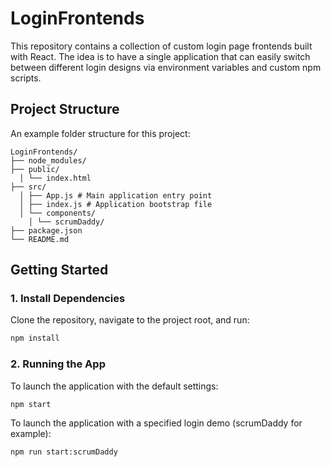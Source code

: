# LoginFrontends

This repository contains a collection of custom login page frontends built with React. The idea is to have a single application that can easily switch between different login designs via environment variables and custom npm scripts.

## Project Structure

An example folder structure for this project:
```
LoginFrontends/
├── node_modules/
├── public/
  │ └── index.html
├── src/
  │ ├── App.js # Main application entry point
  │ ├── index.js # Application bootstrap file
  │ └── components/
    │ └── scrumDaddy/
├── package.json
└── README.md
```

## Getting Started

### 1. Install Dependencies

Clone the repository, navigate to the project root, and run:

```bash
npm install
```

### 2. Running the App

To launch the application with the default settings:

```bash
npm start
```

To launch the application with a specified login demo (scrumDaddy for example):

```bash
npm run start:scrumDaddy
```

